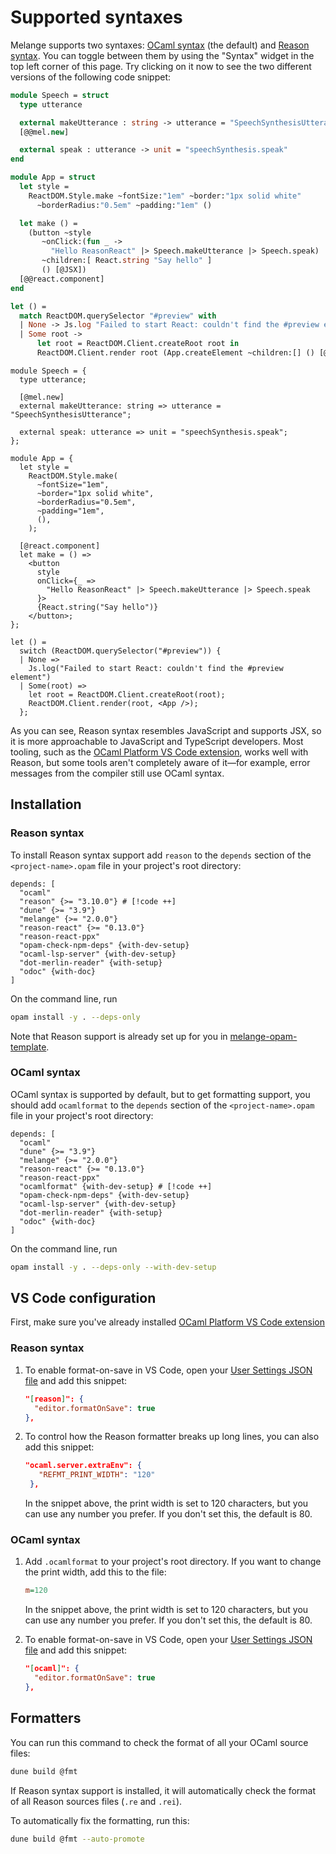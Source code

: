 # Supported syntaxes

Melange supports two syntaxes: [OCaml
syntax](https://ocamlpro.github.io/ocaml-cheat-sheets/ocaml-lang.pdf) (the
default) and [Reason syntax](https://reasonml.github.io/). You can toggle
between them by using the "Syntax" widget in the top left corner of this page.
Try clicking on it now to see the two different versions of the following code
snippet:

```ocaml
module Speech = struct
  type utterance

  external makeUtterance : string -> utterance = "SpeechSynthesisUtterance"
  [@@mel.new]

  external speak : utterance -> unit = "speechSynthesis.speak"
end

module App = struct
  let style =
    ReactDOM.Style.make ~fontSize:"1em" ~border:"1px solid white"
      ~borderRadius:"0.5em" ~padding:"1em" ()

  let make () =
    (button ~style
       ~onClick:(fun _ ->
         "Hello ReasonReact" |> Speech.makeUtterance |> Speech.speak)
       ~children:[ React.string "Say hello" ]
       () [@JSX])
  [@@react.component]
end

let () =
  match ReactDOM.querySelector "#preview" with
  | None -> Js.log "Failed to start React: couldn't find the #preview element"
  | Some root ->
      let root = ReactDOM.Client.createRoot root in
      ReactDOM.Client.render root (App.createElement ~children:[] () [@JSX])
```
```reasonml
module Speech = {
  type utterance;

  [@mel.new]
  external makeUtterance: string => utterance = "SpeechSynthesisUtterance";

  external speak: utterance => unit = "speechSynthesis.speak";
};

module App = {
  let style =
    ReactDOM.Style.make(
      ~fontSize="1em",
      ~border="1px solid white",
      ~borderRadius="0.5em",
      ~padding="1em",
      (),
    );

  [@react.component]
  let make = () =>
    <button
      style
      onClick={_ =>
        "Hello ReasonReact" |> Speech.makeUtterance |> Speech.speak
      }>
      {React.string("Say hello")}
    </button>;
};

let () =
  switch (ReactDOM.querySelector("#preview")) {
  | None =>
    Js.log("Failed to start React: couldn't find the #preview element")
  | Some(root) =>
    let root = ReactDOM.Client.createRoot(root);
    ReactDOM.Client.render(root, <App />);
  };
```

As you can see, Reason syntax resembles JavaScript and supports JSX, so it is
more approachable to JavaScript and TypeScript developers. Most tooling, such as
the [OCaml Platform VS Code
extension](https://marketplace.visualstudio.com/items?itemName=ocamllabs.ocaml-platform),
works well with Reason, but some tools aren't completely aware of it—for
example, error messages from the compiler still use OCaml syntax.

## Installation

### Reason syntax

To install Reason syntax support add `reason` to the `depends` section of the
`<project-name>.opam` file in your project's root directory:

```opam
depends: [
  "ocaml"
  "reason" {>= "3.10.0"} # [!code ++]
  "dune" {>= "3.9"}
  "melange" {>= "2.0.0"}
  "reason-react" {>= "0.13.0"}
  "reason-react-ppx"
  "opam-check-npm-deps" {with-dev-setup}
  "ocaml-lsp-server" {with-dev-setup}
  "dot-merlin-reader" {with-setup}
  "odoc" {with-doc}
]
```

On the command line, run

```bash
opam install -y . --deps-only
```

Note that Reason support is already set up for you in
[melange-opam-template](https://github.com/melange-re/melange-opam-template).

### OCaml syntax

OCaml syntax is supported by default, but to get formatting support, you should
add `ocamlformat` to the `depends` section of the `<project-name>.opam` file in
your project's root directory:

```opam
depends: [
  "ocaml"
  "dune" {>= "3.9"}
  "melange" {>= "2.0.0"}
  "reason-react" {>= "0.13.0"}
  "reason-react-ppx"
  "ocamlformat" {with-dev-setup} # [!code ++]
  "opam-check-npm-deps" {with-dev-setup}
  "ocaml-lsp-server" {with-dev-setup}
  "dot-merlin-reader" {with-setup}
  "odoc" {with-doc}
]
```

On the command line, run

```bash
opam install -y . --deps-only --with-dev-setup
```

## VS Code configuration

First, make sure you've already installed [OCaml Platform VS Code
extension](https://marketplace.visualstudio.com/items?itemName=ocamllabs.ocaml-platform)

### Reason syntax

1. To enable format-on-save in VS Code, open your [User Settings JSON
file](https://code.visualstudio.com/docs/getstarted/settings#_settingsjson) and
add this snippet:

    ```json
    "[reason]": {
      "editor.formatOnSave": true
    },
    ```
1. To control how the Reason formatter breaks up long lines, you can also add
   this snippet:

   ```json
   "ocaml.server.extraEnv": {
      "REFMT_PRINT_WIDTH": "120"
    },
    ```
   In the snippet above, the print width is set to 120 characters, but you can
   use any number you prefer. If you don't set this, the default is 80.

### OCaml syntax

1. Add `.ocamlformat` to your project's root directory. If you want to change
   the print width, add this to the file:

   ```ini
   m=120
   ```
   In the snippet above, the print width is set to 120 characters, but you can
   use any number you prefer. If you don't set this, the default is 80.
1. To enable format-on-save in VS Code, open your [User Settings JSON
file](https://code.visualstudio.com/docs/getstarted/settings#_settingsjson) and
add this snippet:

    ```json
    "[ocaml]": {
      "editor.formatOnSave": true
    },
    ```

## Formatters

You can run this command to check the format of all your OCaml source files:

```bash
dune build @fmt
```

If Reason syntax support is installed, it will automatically check the format of
all Reason sources files (`.re` and `.rei`).

To automatically fix the formatting, run this:

```bash
dune build @fmt --auto-promote
```
